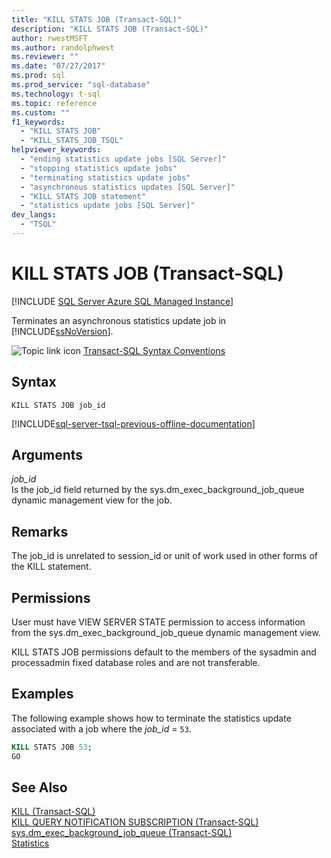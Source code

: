 ```yaml
---
title: "KILL STATS JOB (Transact-SQL)"
description: "KILL STATS JOB (Transact-SQL)"
author: rwestMSFT
ms.author: randolphwest
ms.reviewer: ""
ms.date: "07/27/2017"
ms.prod: sql
ms.prod_service: "sql-database"
ms.technology: t-sql
ms.topic: reference
ms.custom: ""
f1_keywords:
  - "KILL STATS JOB"
  - "KILL_STATS_JOB_TSQL"
helpviewer_keywords:
  - "ending statistics update jobs [SQL Server]"
  - "stopping statistics update jobs"
  - "terminating statistics update jobs"
  - "asynchronous statistics updates [SQL Server]"
  - "KILL STATS JOB statement"
  - "statistics update jobs [SQL Server]"
dev_langs:
  - "TSQL"
---
```

# KILL STATS JOB (Transact-SQL)
[!INCLUDE [SQL Server Azure SQL Managed Instance](../../includes/applies-to-version/sql-asdbmi.md)]

  Terminates an asynchronous statistics update job in [!INCLUDE[ssNoVersion](../../includes/ssnoversion-md.md)].  
  
 ![Topic link icon](../../database-engine/configure-windows/media/topic-link.gif "Topic link icon") [Transact-SQL Syntax Conventions](../../t-sql/language-elements/transact-sql-syntax-conventions-transact-sql.md)  
  
## Syntax  
  
```syntaxsql
KILL STATS JOB job_id   
```  
  
[!INCLUDE[sql-server-tsql-previous-offline-documentation](../../includes/sql-server-tsql-previous-offline-documentation.md)]

## Arguments
 *job_id*  
 Is the job_id field returned by the sys.dm_exec_background_job_queue dynamic management view for the job.  
  
## Remarks  
 The job_id is unrelated to session_id or unit of work used in other forms of the KILL statement.  
  
## Permissions  
 User must have VIEW SERVER STATE permission to access information from the sys.dm_exec_background_job_queue dynamic management view.  
  
 KILL STATS JOB permissions default to the members of the sysadmin and processadmin fixed database roles and are not transferable.  
  
## Examples  
 The following example shows how to terminate the statistics update associated with a job where the *job_id* = `53`.  
  
```sql  
KILL STATS JOB 53;  
GO  
```  
  
## See Also  
 [KILL &#40;Transact-SQL&#41;](../../t-sql/language-elements/kill-transact-sql.md)   
 [KILL QUERY NOTIFICATION SUBSCRIPTION &#40;Transact-SQL&#41;](../../t-sql/language-elements/kill-query-notification-subscription-transact-sql.md)   
 [sys.dm_exec_background_job_queue &#40;Transact-SQL&#41;](../../relational-databases/system-dynamic-management-views/sys-dm-exec-background-job-queue-transact-sql.md)   
 [Statistics](../../relational-databases/statistics/statistics.md)  
  
  
